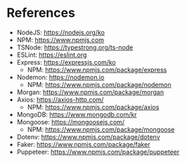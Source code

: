 # References

- NodeJS: https://nodejs.org/ko
- NPM: https://www.npmjs.com
- TSNode: https://typestrong.org/ts-node
- ESLint: https://eslint.org
- Express: https://expressjs.com/ko
  - NPM: https://www.npmjs.com/package/express
- Nodemon: https://nodemon.io
  - NPM: https://www.npmjs.com/package/nodemon
- Morgan: https://www.npmjs.com/package/morgan
- Axios: https://axios-http.com/
  - NPM: https://www.npmjs.com/package/axios
- MongoDB: https://www.mongodb.com/kr
- Mongoose: https://mongoosejs.com/
  - NPM: https://www.npmjs.com/package/mongoose
- Dotenv: https://www.npmjs.com/package/dotenv
- Faker: https://www.npmjs.com/package/faker
- Puppeteer: https://www.npmjs.com/package/puppeteer
